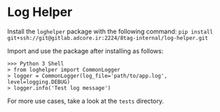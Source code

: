 # Log Helper

Install the `loghelper` package with the following command:
`pip install git+ssh://git@gitlab.adcore.ir:2224/8tag-internal/log-helper.git`

Import and use the package after installing as follows:
```
>>> Python 3 Shell
> from loghelper import CommonLogger
> logger = CommonLogger(log_file='path/to/app.log', level=logging.DEBUG)
> logger.info('Test log message')

```

For more use cases, take a look at the `tests` directory.
